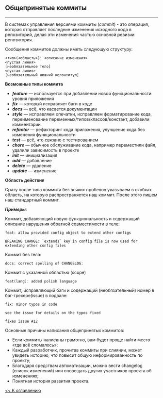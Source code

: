 ## **Общепринятые коммиты**
---
В системах управления версиями коммиты (*commit*) - это операция, которая отправляет последние изменения исходного кода в репозиторий, делая эти изменения частью основной ревизии репозитория. 

Сообщения коммитов должны иметь следующую структуру:
```
<тип>(<область>): <описание изменения>
<пустая линия>
[необязательное тело]
<пустая линия>
[необязательный нижний колонтитул]
```
**Возможные типы коммита**

- ***feature*** — используется при добавлении новой функциональности уровня приложения
- ***fix*** — который исправляет баги в коде
- ***docs*** — всё, что касается документации
- ***style*** — исправляем опечатки, исправляем форматирование кода, переименование переменных/типов/классов/констант, добавили комментарии
- ***refactor*** — рефакторинг кода приложения, улучшение кода без изменения функциональности
- ***test*** — всё, что связано с тестированием
- ***chore*** — обычное обслуживание кода, например переместили файл, удалили зависимость в проекте
- ***init*** — инициализация
- ***add*** — добавление
- ***delete*** — удаление
- ***update*** — изменение

**Область действия**

Сразу после типа коммита без всяких пробелов указываем в скобках область, на которую распространяется наш коммит. После этого пишем наш стандартный коммит.

***Примеры***:

Коммит, добавляющий новую функциональность и содержащий описание нарушения обратной совместимости в теле:
~~~
feat: allow provided config object to extend other configs

BREAKING CHANGE: `extends` key in config file is now used for extending other config files
~~~
Коммит без тела:
```
docs: correct spelling of CHANGELOG:
```
Коммит с указанной областью (scope)
```
feat(lang): added polish language
```
Коммит, исправляющий баги и содержащий (необязательный) номер в баг-трекере(issue) в подвале:
```
fix: minor typos in code

see the issue for details on the typos fixed

fixes issue #12
```
Основные причины написания общепринятых коммитов:

- Если коммиты написаны грамотно, вам будет проще найти место «где всё сломалось»;
- Каждый разработчик, прочитав коммиты при слиянии, может увидеть историю, что повысит общую информированность по проекту;
- Благодаря средствам автоматизации, можно вести changelog (список изменений) или оповещать других участников проекта об изменениях;
- Понятная история развития проекта.

[<< К оглавлению](./readme.md)